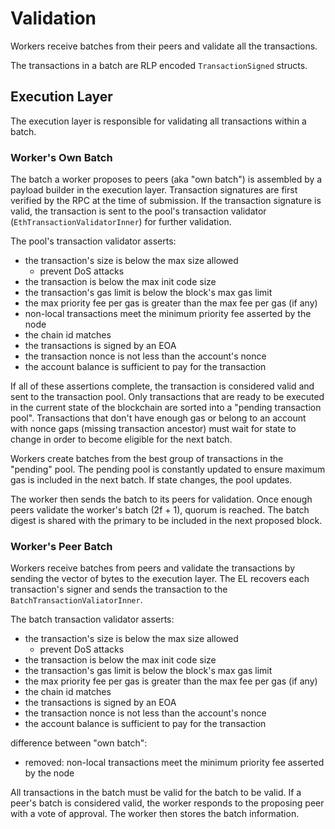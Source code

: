 # Validation

Workers receive batches from their peers and validate all the transactions.

The transactions in a batch are RLP encoded `TransactionSigned` structs.

## Execution Layer
The execution layer is responsible for validating all transactions within a batch.

### Worker's Own Batch
The batch a worker proposes to peers (aka "own batch") is assembled by a payload builder in the execution layer. Transaction signatures are first verified by the RPC at the time of submission. If the transaction signature is valid, the transaction is sent to the pool's transaction validator (`EthTransactionValidatorInner`) for further validation.

The pool's transaction validator asserts:
- the transaction's size is below the max size allowed
    - prevent DoS attacks
- the transaction is below the max init code size
- the transaction's gas limit is below the block's max gas limit
- the max priority fee per gas is greater than the max fee per gas (if any)
- non-local transactions meet the minimum priority fee asserted by the node
- the chain id matches
- the transactions is signed by an EOA
- the transaction nonce is not less than the account's nonce
- the account balance is sufficient to pay for the transaction

If all of these assertions complete, the transaction is considered valid and sent to the transaction pool. Only transactions that are ready to be executed in the current state of the blockchain are sorted into a "pending transaction pool". Transactions that don't have enough gas or belong to an account with nonce gaps (missing transaction ancestor) must wait for state to change in order to become eligible for the next batch.

Workers create batches from the best group of transactions in the "pending" pool. The pending pool is constantly updated to ensure maximum gas is included in the next batch. If state changes, the pool updates.

The worker then sends the batch to its peers for validation. Once enough peers validate the worker's batch (2f + 1), quorum is reached. The batch digest is shared with the primary to be included in the next proposed block.

### Worker's Peer Batch
Workers receive batches from peers and validate the transactions by sending the vector of bytes to the execution layer. The EL recovers each transaction's signer and sends the transaction to the `BatchTransactionValiatorInner`.

The batch transaction validator asserts:
- the transaction's size is below the max size allowed
    - prevent DoS attacks
- the transaction is below the max init code size
- the transaction's gas limit is below the block's max gas limit
- the max priority fee per gas is greater than the max fee per gas (if any)
- the chain id matches
- the transactions is signed by an EOA
- the transaction nonce is not less than the account's nonce
- the account balance is sufficient to pay for the transaction

difference between "own batch":
- removed: non-local transactions meet the minimum priority fee asserted by the node

All transactions in the batch must be valid for the batch to be valid. If a peer's batch is considered valid, the worker responds to the proposing peer with a vote of approval. The worker then stores the batch information.
